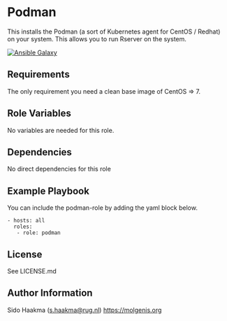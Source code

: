 Podman
=========
This installs the Podman (a sort of Kubernetes agent for CentOS / Redhat) on your system. This allows you to run Rserver on the system.

[![Ansible Galaxy](https://img.shields.io/badge/ansible--galaxy-deps_podman-blue.svg)](https://galaxy.ansible.com/molgenis/armadillo/)

Requirements
------------
The only requirement you need a clean base image of CentOS => 7.

Role Variables
--------------
No variables are needed for this role.

Dependencies
------------
No direct dependencies for this role

Example Playbook
----------------
You can include the podman-role by adding the yaml block below.

    - hosts: all
      roles:
       - role: podman
                   
License
-------
See LICENSE.md

Author Information
------------------
Sido Haakma (s.haakma@rug.nl)
https://molgenis.org
